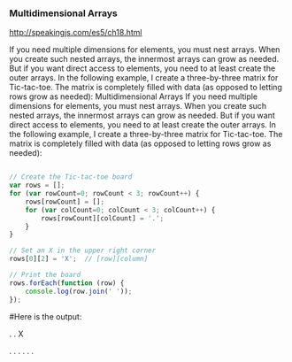### Multidimensional Arrays
<http://speakingjs.com/es5/ch18.html>


If you need multiple dimensions for elements, you must nest arrays. When you create such nested arrays, the innermost arrays can grow as needed. But if you want direct access to elements, you need to at least create the outer arrays. In the following example, I create a three-by-three matrix for Tic-tac-toe. The matrix is completely filled with data (as opposed to letting rows grow as needed):
Multidimensional Arrays
If you need multiple dimensions for elements, you must nest arrays. When you create such nested arrays, the innermost arrays can grow as needed. But if you want direct access to elements, you need to at least create the outer arrays. In the following example, I create a three-by-three matrix for Tic-tac-toe. The matrix is completely filled with data (as opposed to letting rows grow as needed):

```Javascript

// Create the Tic-tac-toe board
var rows = [];
for (var rowCount=0; rowCount < 3; rowCount++) {
    rows[rowCount] = [];
    for (var colCount=0; colCount < 3; colCount++) {
        rows[rowCount][colCount] = '.';
    }
}

// Set an X in the upper right corner
rows[0][2] = 'X';  // [row][column]

// Print the board
rows.forEach(function (row) {
    console.log(row.join(' '));
});

```

#Here is the output:

. .  X

. . .
. . .
